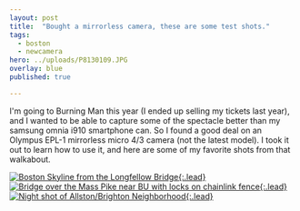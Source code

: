 ```yaml
---
layout: post
title:  "Bought a mirrorless camera, these are some test shots."
tags:
  - boston
  - newcamera
hero: ../uploads/P8130109.JPG
overlay: blue
published: true

---
```


I'm going to Burning Man this year (I ended up selling my tickets last year), and I wanted to be able to capture some of the spectacle better than my samsung omnia i910 smartphone can. So I found a good deal on an Olympus EPL-1 mirrorless micro 4/3 camera (not the latest model). I took it out to learn how to use it, and here are some of my favorite shots from that walkabout.

[![Boston Skyline from the Longfellow Bridge](../uploads/P8130109.JPG){:.lead}](../uploads/P8130109.JPG)
[![Bridge over the Mass Pike near BU with locks on chainlink fence](../uploads/P8130115.JPG){:.lead}](../uploads/P8130115.JPG)
[![Night shot of Allston/Brighton Neighborhood](../uploads/P8130119.JPG){:.lead}](../uploads/P8130119.JPG)